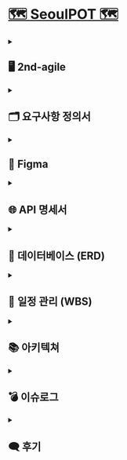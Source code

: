 # [🗺️ SeoulPOT 🗺️](http://15.165.46.156/)

<details>
  <summary><h2>🖥️ 2nd-agile</h2></summary>
  <p><strong>개발 기간</strong> | 2024-08-28 ~ 2024-09-27 (총 30일)</p>
  <p><strong>개발 목표</strong> | 웹 UI 개선, 기능 성능 강화, 데이터 분석 수행, 데이터 업데이트 자동화</p>
  <p><strong>UI</strong> |</p>
<table style="width: 100%; border-collapse: collapse;">
  <tr>
    <th align="center">
      한글 UI
    </th>
    <th align="center">
      영어 UI
    </th>
  </tr>
  <tr>
    <td align="center">
      <img src="https://github.com/user-attachments/assets/ccbe19ee-93f0-4c89-be38-7d8e6e08d094" width="500"/>
    </td>
    <td align="center">
      <img src="https://github.com/user-attachments/assets/665f4684-3119-434b-a127-4bf05501c25a" width="500"/>
    </td>
  </tr>
  <tr>
    <td align="center">
      <img src="https://github.com/user-attachments/assets/cc9283ac-1be0-483b-b132-4734506c325b" width="500"/>
    </td>
    <td align="center">
      <img src="https://github.com/user-attachments/assets/d9071641-c327-4d13-a929-633a072af297" width="500"/>
    </td>
  </tr>
  
  <tr>
    <td align="center">
      <img src="https://github.com/user-attachments/assets/cbf38bb9-5502-4d06-b055-0ccd3866e3a9" width="500"/>
    </td>
    <td align="center">
      <img src="https://github.com/user-attachments/assets/0d370d5b-569a-4553-bfc1-23bb0dc65173" width="500"/>
    </td>
  </tr>
  <tr>
    <td align="center">
      <img src="https://github.com/user-attachments/assets/375bf580-65c7-4f43-82ab-7b839da39059" width="500"/>
    </td>
    <td align="center">
      <img src="https://github.com/user-attachments/assets/213e3fb4-9f94-406d-92c5-3828e871420e" width="500"/>
    </td>
  </tr>
  <tr>
    <td align="center">
      <img src="https://github.com/user-attachments/assets/02ed4d4e-7d51-4d24-bb57-09ef4223a556" width="500"/>
    </td>
    <td align="center">
      <img src="https://github.com/user-attachments/assets/4ec75489-ea10-498b-8fab-fa9dbe0fa9b7" width="500"/>
    </td>
  </tr>
  <tr>
    <td align="center">
      <img src="https://github.com/user-attachments/assets/588fe046-52e9-44c8-9c53-7add02ae7fd6" width="500"/>
    </td>
    <td align="center">
      <img src="https://github.com/user-attachments/assets/63904072-988c-4e8b-b653-8242e6b3a7c1" width="500"/>
    </td>
  </tr>
</table>



</details>

<details>
  <summary><h2>🗂️ 요구사항 정의서</h2></summary>
  <details>
    <summary>프로젝트 관리</summary>
    <br/>
    <img src="https://github.com/user-attachments/assets/93ce529c-6a90-4bdd-b278-1b404907bfa5"  width="700"/>
  </details>
  <details>
    <summary>웹</summary>
    <br/>
    <img src="https://github.com/user-attachments/assets/d386f944-154c-4a11-940a-864fbf9fbf34"  width="700"/>
  </details>
  <details>
    <summary>DA-AI</summary>
    <br/>
    <img src="https://github.com/user-attachments/assets/e5405161-76f5-4746-912b-26c5891bccee"  width="700"/>
  </details>
  <details>
    <summary>DE</summary>
    <br/>
    <img src="https://github.com/user-attachments/assets/fa0537cc-bf91-4233-a98a-1bd4a9d4cbbe"  width="700"/>
  </details>
</details>

<details>
  <summary><h2>🎨 Figma</h2></summary>
  <img src="https://github.com/user-attachments/assets/44598316-7fd2-432b-8a9e-eccbab765b47"  width="1000"/>
</details>

<details>
  <summary><h2>🌐 API 명세서</h2></summary>
  <img src="https://github.com/user-attachments/assets/78e5917d-3bc8-43e5-add0-6e3ba315e0d3"  width="700"/>
</details>


<details>
  <summary><h2>💾 데이터베이스 (ERD)</h2></summary>
  <img src="https://github.com/user-attachments/assets/3fd00d33-0c3c-4a4f-ae01-9ff6c08db329"  width="700"/>
</details>

<details>
  <summary><h2>📅 일정 관리 (WBS)</h2></summary>
  <img src="https://github.com/user-attachments/assets/8c51f9bd-d421-4e16-864d-10c425b8a320"  width="1000"/>
</details>


<details>
  <summary><h2>📚 아키텍쳐</h2></summary>
  <img src="https://github.com/user-attachments/assets/4f0a9af1-74a1-47a5-80a2-ae9b6e249903"  width="1000"/>
</details>

<details>
  <summary><h2>💣 이슈로그</h2></summary>
  <h3>⚠️ 추론시간 장기화 문제 [AI-한줄평]</h3>
  <p><strong>문제:</strong> 한줄평 생성 시 추론시간 과다(420 시간)</p>
  <p><strong>해결:</strong> 모델 양자화를 바탕으로 시간 감소(38 시간)</p>
  
  ```
quantized_model = torch.quantization.quantize_dynamic(
    model, {torch.nn.Linear}, dtype=torch.qint8  
)
```

  <br/>
  <h3>⚠️ 문장 완성도 성능저하 문제 [AI-한줄평]</h3>
  <p><strong>문제:</strong> 원문을 한줄로 요약하면서 문장이 과도하게 길어지고 문맥의 완성도가 상당히 저하</p>
  <p><strong>해결:</strong> 추론 과정에서 원문을 일정단위로 분할요약하고 다시 합친 후 재요약하는 식으로 일부 해결</p>
  
  ```
chunks = [input_ids[i:i + 100] for i in range(0, len(input_ids), 100)]
```

  <br/>
</details>


<details>
  <summary><h2>🗨️ 후기</h2></summary>
  <p class="message">
      <strong>민정 : </strong>
      이리저리 부딪혀가며 다같이 으쌰으쌰한 3달이었습니다. 배운게 참 많아요 !!
      다들 넘 고생하셨습니다. 앞으로도 각자의 자리에서 화이팅 !! 💫
  </p>
  <p class="message">
      <strong>은진 : </strong>
  </p>
  <p class="message">
      <strong>종식 : </strong>
      처음에는 제가 끝가지 갈 수 있을까 의구심이 들었지만, 유능한 팀원들 덕분에 가능했던 것 같습니다. 모두 최종프로젝트도, 나중에 있을 취업도 화이팅입니다!
  </p>
  <p class="message">
      <strong>해린 : </strong>
      테레비들과 함께해서 즐거웠습니다. 이런저런 어려움도 팀원들 덕분에 여기까지 온 거 같아요.
      다들 너무 고생했고 마지막까지 힘내봐여 😉
  </p>
  <p class="message">
      <strong>건우 :</strong>
      우선 훌륭한 팀장님과 파트장님 덕분에 결과물을 낼 수 있었던 것 같습니다!! 다른 팀원분들도 각자 역할 잘 수행하시느라 정말 고생하셨어요. 한 사람도 빠짐없이 보고 배울 수 있었던 것 같아서 큰 행운이었던 프로젝트였고, 취업도 취업이지만 하고 싶은 일 다 잘 됐으면 좋겠습니다!! 어딜 가셔도 다들 잘할거고, 꼭꼭 항상 행복했으면 좋겠어요🍀
  </p>
  <p class="message">
      <strong>연규 : </strong>
      처음부터 끝까지 하나의 프로젝트를 함께할 수 있어서 즐거웠습니다.
      맡은 역할에 대한 책임감의 중요성을 느끼게 되었고, 남은 기간 끝까지 화이팅해요 ~ !
  </p>
  <p class="message">
      <strong>승민 : </strong>
      전체 서비스의 요구사항에 맞춰 인공지능을 탑재하는 과정이 얼마나 어렵고 복잡한지를 알 수 있었던 프로젝트였습니다. 쉽지 않은 과정이었지만 결과를 냈을때의 뿌듯함이 기억에 남습니다. 팀원분들 모두 남은 일정 유의미한 성과를 거두길 기원합니당!!
  </p>
  <p class="message">
      <strong>영빈 : </strong>
      뒤늦게 합류해서 한달밖에 함께하지 못했지만 하길 참 잘했다고 생각했습니다. 배운게 많은 한달이었습니다. 최종프로젝트도 화이팅~ 
  </p>
</details>
